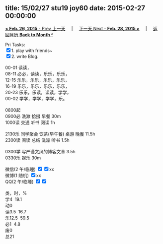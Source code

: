title: 15/02/27 stu19 joy60
date: 2015-02-27 00:00:00
---
[**< Feb. 26, 2015** - Prev 上一天](/lifelogs/2015/02/d26.html) &nbsp; &nbsp; | &nbsp; &nbsp; [下一天 Next - **Feb. 28, 2015 >**](/lifelogs/2015/02/d28.html) &nbsp; &nbsp; |  &nbsp; &nbsp; [返回月历 **Back to Month ^**](/lifelogs/2015/02/index.html)
<br/><div>Pri Tasks:</div><div><input type="checkbox" checked="true"/>1. play with friends~</div><div><input type="checkbox" checked="true"/>2. write Blog.</div><div><br/></div><div><div>00-01 读读，</div>08-11 必必，读读，乐乐，乐乐，<br/>12-15 乐乐，乐乐，乐乐，乐乐，<br/>16-19 乐乐，乐乐，乐乐，乐乐，<br/>20-23 乐乐，乐读，读读，学学，<br/>00-02 学学，学学，学学，乐。<div><br/></div>0800起<br/>0900必 洗漱 拾掇 早餐 30m<br/>1000读 交通 听书 阅读 1h<div><br/></div>2130乐 同学聚会 饮茶(早午餐) 桌游 晚餐 11.5h<br/>2300读 阅读 总结 洗澡 听书 1.5h <div><br/></div></div><div><div>0300学 写严谨文风的博客文章 3.5h<br/>0330乐 娱乐 30m<i><br/></i></div><div><br/></div>微信(2 午/临睡) <input type="checkbox" checked="true"/><input type="checkbox" checked="true"/>xx</div><div>微博(1 随机) <input type="checkbox" checked="true"/>xx</div><div>QQ(2 午/临睡) <input type="checkbox" checked="true"/><input type="checkbox" checked="false"/></div><div><br/></div><div>类，时，%<br/>学4  19.1<br/>动0<br/>读3.5  16.7<br/>乐12.5  59.5<br/>必1  4.8<br/>废0<br/>总21</div>